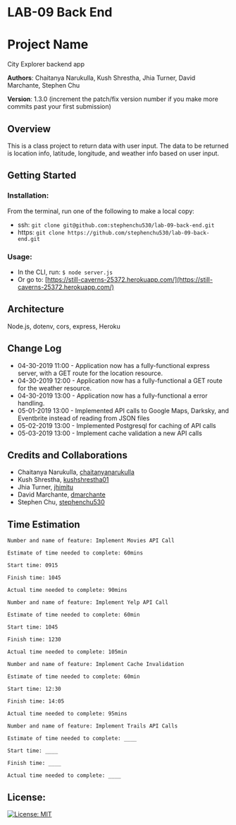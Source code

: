 # LAB-09 Back End

# Project Name

City Explorer backend app

**Authors**: Chaitanya Narukulla, Kush Shrestha, Jhia Turner, David Marchante, Stephen Chu

**Version**: 1.3.0 (increment the patch/fix version number if you make more commits past your first submission)

## Overview
This is a class project to return data with user input. The data to be returned is location info, latitude, longitude, and weather info based on user input.

## Getting Started

### Installation:
From the terminal, run one of the following to make a local copy:
* ssh: `git clone git@github.com:stephenchu530/lab-09-back-end.git`
* https: `git clone https://github.com/stephenchu530/lab-09-back-end.git`

### Usage:
* In the CLI, run: `$ node server.js`
* Or go to: [https://still-caverns-25372.herokuapp.com/](https://still-caverns-25372.herokuapp.com/)


## Architecture
  Node.js, dotenv, cors, express, Heroku

## Change Log

* 04-30-2019 11:00 - Application now has a fully-functional express server, with a GET route for the location resource.
* 04-30-2019 12:00 - Application now has a fully-functional a GET route for the weather resource.
* 04-30-2019 13:00 - Application now has a fully-functional a error handling.
* 05-01-2019 13:00 - Implemented API calls to Google Maps, Darksky, and Eventbrite instead of reading from JSON files
* 05-02-2019 13:00 - Implemented Postgresql for caching of API calls
* 05-03-2019 13:00 - Implement cache validation a new API calls


## Credits and Collaborations
* Chaitanya Narukulla, [chaitanyanarukulla](https://github.com/chaitanyanarukulla)
* Kush Shrestha, [kushshrestha01](https://github.com/kushshrestha01)
* Jhia Turner, [jhimitu](https://github.com/jhimitu)
* David Marchante, [dmarchante](https://github.com/dmarchante)
* Stephen Chu, [stephenchu530](https://github.com/stephenchu530)

## Time Estimation
```
Number and name of feature: Implement Movies API Call

Estimate of time needed to complete: 60mins

Start time: 0915

Finish time: 1045

Actual time needed to complete: 90mins
```
```
Number and name of feature: Implement Yelp API Call

Estimate of time needed to complete: 60min

Start time: 1045

Finish time: 1230

Actual time needed to complete: 105min
```
```
Number and name of feature: Implement Cache Invalidation

Estimate of time needed to complete: 60min

Start time: 12:30

Finish time: 14:05

Actual time needed to complete: 95mins
```
```
Number and name of feature: Implement Trails API Calls

Estimate of time needed to complete: ____

Start time: ____

Finish time: ____

Actual time needed to complete: ____
```

## License:
[![License: MIT](https://img.shields.io/badge/License-MIT-yellow.svg)](https://github.com/stephenchu530/lab-09-back-end/blob/master/LICENSE)
